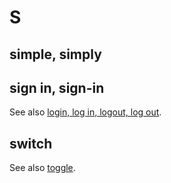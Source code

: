 # S

## simple, simply

## sign in, sign-in

See also [login, log in, logout, log out](l.md).

## switch

See also [toggle](t.md).
